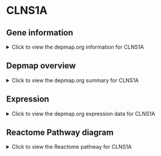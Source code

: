 <h1>CLNS1A</h1>

<h2>Gene information</h2>
<details>
  <summary>Click to view the depmap.org information for CLNS1A</summary>
  <p><a href="https://depmap.org/portal/gene/CLNS1A?tab=about" target="_BLANK">Open page in a new tab...</a></p>
  <iframe src="https://depmap.org/portal/gene/CLNS1A?tab=about" style="border:none;width:100%;height:800px"></iframe>
</details>

<h2>Depmap overview</h2>
<details>
  <summary>Click to view the depmap.org summary for CLNS1A</summary>
  <p><a href="https://depmap.org/portal/gene/CLNS1A?tab=overview" target="_BLANK">Open page in a new tab...</a></p>
  <iframe src="https://depmap.org/portal/gene/CLNS1A?tab=overview" style="border:none;width:100%;height:800px"></iframe>
</details>

<h2>Expression</h2>
<details>
  <summary>Click to view the depmap.org expression data for CLNS1A</summary>
  <p><a href="https://depmap.org/portal/gene/CLNS1A?tab=characterization" target="_BLANK">Open page in a new tab...</a></p>
  <iframe src="https://depmap.org/portal/gene/CLNS1A?tab=characterization" style="border:none;width:100%;height:800px"></iframe>
</details>



<h2>Reactome Pathway diagram</h2>
<details>
  <summary>Click to view the Reactome pathway for CLNS1A</summary>
  <p><a href="https://reactome.org/PathwayBrowser/#/R-HSA-191859" target="_BLANK">Open page in a new tab...</a></p>
  <p>snRNP Assembly</p>
<iframe src="https://reactome.org/PathwayBrowser/#/R-HSA-191859" style="border:none;width:100%;height:800px"></iframe>
</details>




